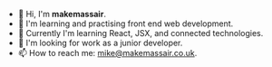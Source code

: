 - 👋 Hi, I'm **makemassair**.
- 👀 I'm learning and practising front end web development.
- 🌱 Currently I'm learning React, JSX, and connected technologies.
- 💞️ I'm looking for work as a junior developer.
- 📫 How to reach me: mike@makemassair.co.uk.

<!---
makemassair/makemassair is a ✨ special ✨ repository because its `README.md` (this file) appears on your GitHub profile.
You can click the Preview link to take a look at your changes.
--->

